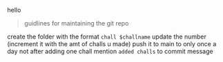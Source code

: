 hello



> guidlines for maintaining the git repo

create the folder with the format `chall $challname`
update the number (increment it with the amt of challs u made)
push it to main to only once a day not after adding one chall
mention `added challs` to commit message 

